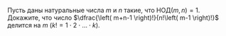 Пусть  даны  натуральные  числа  $m$   и  $n$   такие,  что НОД$\left( m,n \right)=1$. Докажите, что число  $\dfrac{\left( m+n-1 \right)!}{n!\left( m-1 \right)!}$ делится на $m$ ($k!=1\cdot 2\cdot \ldots \cdot k$).